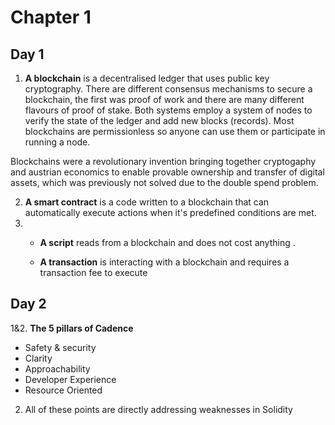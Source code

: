 # Chapter 1

## Day 1

1. **A blockchain** is a decentralised ledger that uses public key cryptography. There are different consensus mechanisms to secure a blockchain, the first was proof of work and there are many different flavours of proof of stake. Both systems employ a system of nodes to verify the state of the ledger and add new blocks (records). Most blockchains are permissionless so anyone can use them or participate in running a node. 

Blockchains were a revolutionary invention bringing together cryptogaphy and austrian economics to enable provable ownership and transfer of digital assets, which was previously not solved due to the double spend problem.

2. **A smart contract** is a code written to a blockchain that can automatically execute actions when it's predefined conditions are met.
3. - **A script** reads from a blockchain and does not cost anything .

   - **A transaction**  is interacting with a blockchain and requires a transaction fee to execute

## Day 2

1&2. **The 5 pillars of Cadence**
   - Safety & security 
   - Clarity 
   - Approachability
   - Developer Experience 
   - Resource Oriented
2.  All of these points are directly addressing weaknesses in Solidity
